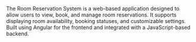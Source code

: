 The Room Reservation System is a web-based application designed to allow users to view, book, and manage room reservations. It supports displaying room availability, booking statuses, and customizable settings. Built using Angular for the frontend and integrated with a JavaScript-based backend.

